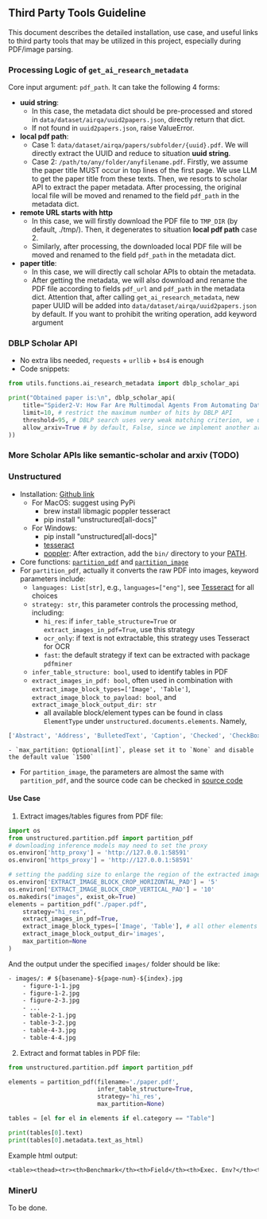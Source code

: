 ## Third Party Tools Guideline

This document describes the detailed installation, use case, and useful links to third party tools that may be utilized in this project, especially during PDF/image parsing.

### Processing Logic of `get_ai_research_metadata`

Core input argument: `pdf_path`. It can take the following 4 forms:
- **uuid string**:
    - In this case, the metadata dict should be pre-processed and stored in `data/dataset/airqa/uuid2papers.json`, directly return that dict.
    - If not found in `uuid2papers.json`, raise ValueError.
- **local pdf path**:
    - Case 1: `data/dataset/airqa/papers/subfolder/{uuid}.pdf`. We will directly extract the UUID and reduce to situation **uuid string**.
    - Case 2: `/path/to/any/folder/anyfilename.pdf`. Firstly, we assume the paper title MUST occur in top lines of the first page. We use LLM to get the paper title from these texts. Then, we resorts to scholar API to extract the paper metadata. After processing, the original local file will be moved and renamed to the field `pdf_path` in the metadata dict.
- **remote URL starts with http**
    - In this case, we will firstly download the PDF file to `TMP_DIR` (by default, ./tmp/). Then, it degenerates to situation **local pdf path** case 2.
    - Similarly, after processing, the downloaded local PDF file will be moved and renamed to the field `pdf_path` in the metadata dict.
- **paper title**:
    - In this case, we will directly call scholar APIs to obtain the metadata.
    - After getting the metadata, we will also download and rename the PDF file according to fields `pdf_url` and `pdf_path` in the metadata dict.
Attention that, after calling `get_ai_research_metadata`, new paper UUID will be added into `data/dataset/airqa/uuid2papers.json` by default. If you want to prohibit the writing operation, add keyword argument 


### DBLP Scholar API

- No extra libs needed, `requests` + `urllib` + `bs4` is enough
- Code snippets:
```py
from utils.functions.ai_research_metadata import dblp_scholar_api

print("Obtained paper is:\n", dblp_scholar_api(
    title="Spider2-V: How Far Are Multimodal Agents From Automating Data Science and Engineering Workflows?",
    limit=10, # restrict the maximum number of hits by DBLP API
    threshold=95, # DBLP search uses very weak matching criterion, we use fuzz.ratio to re-order the results ( only ratio score > threshold will be maintained )
    allow_arxiv=True # by default, False, since we implement another arxiv scholar API, but can be changed to True, such that arxiv version of papers will not be ignored
))
```

### More Scholar APIs like semantic-scholar and arxiv (TODO)



### Unstructured

- Installation: [Github link](https://github.com/Unstructured-IO/unstructured?tab=readme-ov-file#installing-the-library)
    - For MacOS: suggest using PyPi
        - brew install libmagic poppler tesseract
        - pip install "unstructured[all-docs]"
    - For Windows:
        - pip install "unstructured[all-docs]"
        - [tesseract](https://github.com/UB-Mannheim/tesseract/wiki)
        - [poppler](https://github.com/oschwartz10612/poppler-windows/releases/): After extraction, add the `bin/` directory to your [PATH](https://www.architectryan.com/2018/03/17/add-to-the-path-on-windows-10/).
- Core functions: [`partition_pdf`](https://docs.unstructured.io/open-source/core-functionality/partitioning#partition-pdf) and [`partition_image`](https://docs.unstructured.io/open-source/core-functionality/partitioning#partition-image)
- For `partition_pdf`, actually it converts the raw PDF into images, keyword parameters include:
    - `languages: List[str]`, e.g., `languages=["eng"]`, see [Tesseract](https://github.com/tesseract-ocr/tessdata) for all choices
    - `strategy: str`, this parameter controls the processing method, including:
        - `hi_res`: if `infer_table_structure=True` or `extract_images_in_pdf=True`, use this strategy
        - `ocr_only`: if text is not extractable, this strategy uses Tesseract for OCR
        - `fast`: the default strategy if text can be extracted with package `pdfminer`
    - `infer_table_structure: bool`, used to identify tables in PDF
    - `extract_images_in_pdf: bool`, often used in combination with `extract_image_block_types=['Image', 'Table']`, `extract_image_block_to_payload: bool`, and `extract_image_block_output_dir: str`
        - all available block/element types can be found in class `ElementType` under `unstructured.documents.elements`. Namely,
```python
['Abstract', 'Address', 'BulletedText', 'Caption', 'Checked', 'CheckBoxChecked', 'CheckBoxUnchecked', 'CodeSnippet', 'CompositeElement', 'EmailAddress', 'Field-Name', 'Figure', 'FigureCaption', 'Footer', 'Footnote', 'Form', 'Formula', 'FormKeysValues', 'Header', 'Headline', 'Image', 'Link', 'List', 'ListItem', 'List-item', 'NarrativeText', 'PageBreak', 'Page-footer', 'Page-header', 'PageNumber', 'Paragraph', 'Picture', 'RadioButtonChecked', 'RadioButtonUnchecked', 'Section-header', 'Subheadline', 'Table', 'Text', 'Threading', 'Title', 'UncategorizedText', 'Unchecked', 'Value']
```
    - `max_partition: Optional[int]`, please set it to `None` and disable the default value `1500`
- For `partition_image`, the parameters are almost the same with `partition_pdf`, and the source code can be checked in [source code](https://github.com/Unstructured-IO/unstructured/blob/main/unstructured/partition/pdf.py)

#### Use Case

1. Extract images/tables figures from PDF file:
```python
import os
from unstructured.partition.pdf import partition_pdf
# downloading inference models may need to set the proxy
os.environ['http_proxy'] = 'http://127.0.0.1:58591'
os.environ['https_proxy'] = 'http://127.0.0.1:58591'

# setting the padding size to enlarge the region of the extracted images
os.environ['EXTRACT_IMAGE_BLOCK_CROP_HORIZONTAL_PAD'] = '5'
os.environ['EXTRACT_IMAGE_BLOCK_CROP_VERTICAL_PAD'] = '10'
os.makedirs("images", exist_ok=True)
elements = partition_pdf("./paper.pdf",
    strategy="hi_res",
    extract_images_in_pdf=True,
    extract_image_block_types=['Image', 'Table'], # all other elements will use 'figure' as the saved file basename
    extract_image_block_output_dir='images',
    max_partition=None
)
```
And the output under the specified `images/` folder should be like:
```txt
- images/: # ${basename}-${page-num}-${index}.jpg
    - figure-1-1.jpg
    - figure-1-2.jpg
    - figure-2-3.jpg
    - ...
    - table-2-1.jpg
    - table-3-2.jpg
    - table-4-3.jpg
    - table-4-4.jpg
```
2. Extract and format tables in PDF file:
```python
from unstructured.partition.pdf import partition_pdf

elements = partition_pdf(filename='./paper.pdf',
                         infer_table_structure=True,
                         strategy='hi_res',
                         max_partition=None)

tables = [el for el in elements if el.category == "Table"]

print(tables[0].text)
print(tables[0].metadata.text_as_html)
```
Example html output:
```txt
<table><thead><tr><th>Benchmark</th><th>Field</th><th>Exec. Env?</th><th>Ent. Serv.?.</th><th>GUI Support?</th><th>#Apps/ Sites</th><th>= # Exec.-based Eval. Func.</th><th># Tasks</th></tr></thead><tbody><tr><td></td><td>Text-to-SQL</td><td>xK</td><td>xK</td><td>xK</td><td>1</td><td>0</td><td>1034</td></tr><tr><td></td><td>Data Science</td><td>K</td><td>x</td><td>K</td><td>1</td><td>0</td><td>1000</td></tr><tr><td></td><td>Data Science</td><td>K</td><td>x</td><td>K</td><td>1</td><td>0</td><td>1082</td></tr><tr><td>MLAgentBench</td><td>Machine Learning</td><td>v</td><td>xK</td><td>xK</td><td>4</td><td>13</td><td>13</td></tr><tr><td>SWE-Bench</td><td>Software Engineering</td><td>xK</td><td>xK</td><td>xK</td><td>2</td><td>1</td><td>2294</td></tr><tr><td>Mind2Web</td><td>Web</td><td>x</td><td>xK</td><td>v</td><td>137</td><td>0</td><td>2000</td></tr><tr><td>WEBLINX</td><td>Web</td><td>xK</td><td>x</td><td>v</td><td>155</td><td>0</td><td>2337</td></tr><tr><td>WorkArena</td><td>Web</td><td>v</td><td>v</td><td>v</td><td>1</td><td>7</td><td>29</td></tr><tr><td>AndroidWorld [25</td><td>Android</td><td>v</td><td>x</td><td>v</td><td>20</td><td>6</td><td>116</td></tr><tr><td>WebArena</td><td>Web</td><td>v</td><td>x</td><td>v</td><td>5</td><td>5</td><td>812</td></tr><tr><td>OSWorld</td><td>Computer Control</td><td>v</td><td>xK</td><td>v</td><td>9</td><td>134</td><td>369</td></tr><tr><td>Spider2-V</td><td>Data Science &amp; Engineering w/ Computer Control</td><td>7</td><td>7</td><td>7</td><td>30</td><td>151</td><td>494</td></tr></tbody></table>
```

### MinerU

To be done.